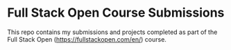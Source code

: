 # Full Stack Open Course Submissions

This repo contains my submissions and projects completed as part of the Full Stack Open (https://fullstackopen.com/en/) course.
